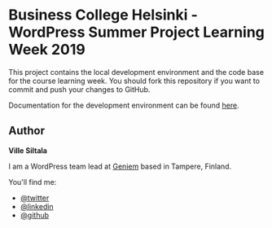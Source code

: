 # Business College Helsinki - WordPress Summer Project Learning Week 2019

This project contains the local development environment and the code base for the course learning week. You should fork this repository if you want to commit and push your changes to GitHub.

Documentation for the development environment can be found [here](./DOCKER.md).

## Author

**Ville Siltala**

I am a WordPress team lead at [Geniem](https://geniem.com) based in Tampere, Finland.

You'll find me:

- [@twitter](https://twitter.com/villesiltala)
- [@linkedin](https://www.linkedin.com/in/ville-siltala-504318155)
- [@github](https://github.com/villesiltala)